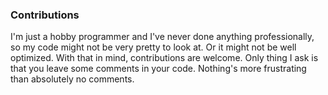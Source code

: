### Contributions
I'm just a hobby programmer and I've never done anything professionally, so my code might not be very pretty to look at. Or it might not be well optimized. With that in mind, contributions are welcome. Only thing I ask is that you leave some comments in your code. Nothing's more frustrating than absolutely no comments.
